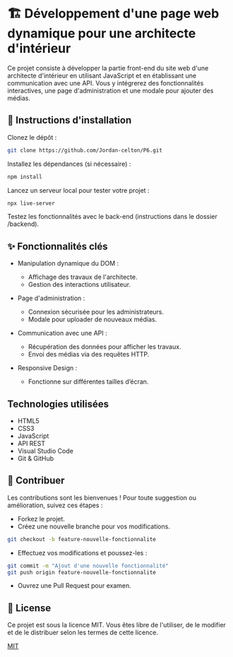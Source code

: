 # 🏗️ Développement d'une page web dynamique pour une architecte d'intérieur

Ce projet consiste à développer la partie front-end du site web d'une architecte d'intérieur en utilisant JavaScript et en établissant une communication avec une API. Vous y intégrerez des fonctionnalités interactives, une page d'administration et une modale pour ajouter des médias.

## 📝 Instructions d'installation

Clonez le dépôt :

```bash
git clone https://github.com/Jordan-celton/P6.git
```

Installez les dépendances (si nécessaire) :
```bash
npm install
```
Lancez un serveur local pour tester votre projet :

```bash
npx live-server
```

Testez les fonctionnalités avec le back-end (instructions dans le dossier /backend).

## ✨ Fonctionnalités clés
- Manipulation dynamique du DOM :
    - Affichage des travaux de l'architecte.
    - Gestion des interactions utilisateur.
    
- Page d'administration :
     - Connexion sécurisée pour les administrateurs.
     - Modale pour uploader de nouveaux médias.

- Communication avec une API :
     - Récupération des données pour afficher les travaux.
     - Envoi des médias via des requêtes HTTP.
- Responsive Design :
     - Fonctionne sur différentes tailles d’écran.

## Technologies utilisées

- HTML5
- CSS3
- JavaScript
- API REST
- Visual Studio Code
- Git & GitHub

## 🤝 Contribuer

Les contributions sont les bienvenues ! Pour toute suggestion ou amélioration, suivez ces étapes :


- Forkez le projet.
- Créez une nouvelle branche pour vos modifications.

```bash
git checkout -b feature-nouvelle-fonctionnalite
```

- Effectuez vos modifications et poussez-les :

```bash
git commit -m "Ajout d'une nouvelle fonctionnalité"
git push origin feature-nouvelle-fonctionnalite
```
- Ouvrez une Pull Request pour examen.

## 📜 License
Ce projet est sous la licence MIT. Vous êtes libre de l'utiliser, de le modifier et de le distribuer selon les termes de cette licence.

[MIT](https://choosealicense.com/licenses/mit/)
